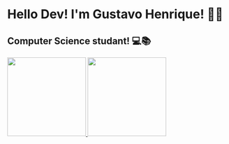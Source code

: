# Hello Dev! I'm Gustavo Henrique! 👨‍💻
## Computer Science studant! 💻📚
<div>
<a href="https://github.com/MeuHubPython">
<img loading="lazy" height="180em" src="https://github-readme-stats.vercel.app/api/top-langs/?username=MeuHubPython&layout=compact&langs_count=7&theme=github_dark"/>
<img loading="lazy" height="180em" src="https://github-readme-stats.vercel.app/api?username=MeuHubPython&show_icons=true&theme=github_dark&include_all_commits=true&count_private=true"/>
</div>
<!--
**MeuHubPython/MeuHubPython** is a ✨ _special_ ✨ repository because its `README.md` (this file) appears on your GitHub profile.

## Tools and Technologies
<img src="https://cdn.jsdelivr.net/gh/devicons/devicon@latest/icons/git/git-original.svg" /><img src="https://cdn.jsdelivr.net/gh/devicons/devicon@latest/icons/python/python-original.svg" />
          
          
